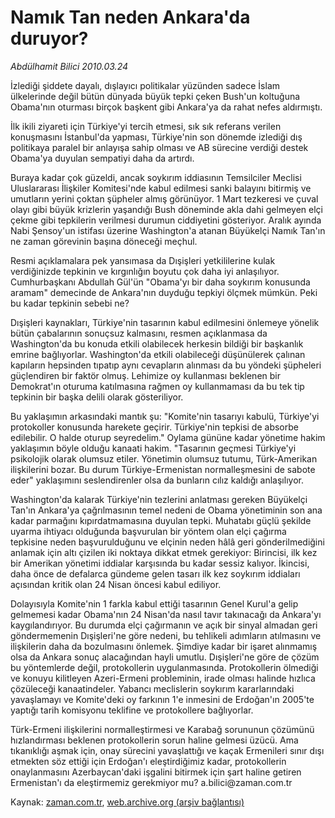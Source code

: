# Namık Tan neden Ankara'da duruyor?

*Abdülhamit Bilici 2010.03.24*

<td class="columnist-detail">
<p>İzlediği şiddete dayalı, dışlayıcı politikalar yüzünden sadece İslam ülkelerinde değil bütün dünyada büyük tepki çeken Bush'un koltuğuna Obama'nın oturması birçok başkent gibi Ankara'ya da rahat nefes aldırmıştı.</p>
<p>
<div id="haberMetinDiv">
<p>İlk ikili ziyareti için Türkiye'yi tercih etmesi, sık sık referans verilen konuşmasını İstanbul'da yapması, Türkiye'nin son dönemde izlediği dış politikaya paralel bir anlayışa sahip olması ve AB sürecine verdiği destek Obama'ya duyulan sempatiyi daha da artırdı.
<p>Buraya kadar çok güzeldi, ancak soykırım iddiasının Temsilciler Meclisi Uluslararası İlişkiler Komitesi'nde kabul edilmesi sanki balayını bitirmiş ve umutların yerini çoktan şüpheler almış görünüyor. 1 Mart tezkeresi ve çuval olayı gibi büyük krizlerin yaşandığı Bush döneminde akla dahi gelmeyen elçi çekme gibi tepkilerin verilmesi durumun ciddiyetini gösteriyor. Aralık ayında Nabi Şensoy'un istifası üzerine Washington'a atanan Büyükelçi Namık Tan'ın ne zaman görevinin başına döneceği meçhul.
<p>Resmi açıklamalara pek yansımasa da Dışişleri yetkililerine kulak verdiğinizde tepkinin ve kırgınlığın boyutu çok daha iyi anlaşılıyor. Cumhurbaşkanı Abdullah Gül'ün "Obama'yı bir daha soykırım konusunda aramam" demecinde de Ankara'nın duyduğu tepkiyi ölçmek mümkün. Peki bu kadar tepkinin sebebi ne?
<p>Dışişleri kaynakları, Türkiye'nin tasarının kabul edilmesini önlemeye yönelik bütün çabalarının sonuçsuz kalmasını, resmen açıklanmasa da Washington'da bu konuda etkili olabilecek herkesin bildiği bir başkanlık emrine bağlıyorlar. Washington'da etkili olabileceği düşünülerek çalınan kapıların hepsinden tıpatıp aynı cevapların alınması da bu yöndeki şüpheleri güçlendiren bir faktör olmuş. Lehimize oy kullanması beklenen bir Demokrat'ın oturuma katılmasına rağmen oy kullanmaması da bu tek tip tepkinin bir başka delili olarak gösteriliyor.
<p>Bu yaklaşımın arkasındaki mantık şu: "Komite'nin tasarıyı kabulü, Türkiye'yi protokoller konusunda harekete geçirir. Türkiye'nin tepkisi de absorbe edilebilir. O halde oturup seyredelim." Oylama gününe kadar yönetime hakim yaklaşımın böyle olduğu kanaati hakim. "Tasarının geçmesi Türkiye'yi psikolojik olarak olumsuz etiler. Yönetimin olumsuz tutumu, Türk-Amerikan ilişkilerini bozar. Bu durum Türkiye-Ermenistan normalleşmesini de sabote eder" yaklaşımını seslendirenler olsa da bunların cılız kaldığı anlaşılıyor.
<p>Washington'da kalarak Türkiye'nin tezlerini anlatması gereken Büyükelçi Tan'ın Ankara'ya çağrılmasının temel nedeni de Obama yönetiminin son ana kadar parmağını kıpırdatmamasına duyulan tepki. Muhatabı güçlü şekilde uyarma ihtiyacı olduğunda başvurulan bir yöntem olan elçi çağırma tepkisine neden başvurulduğunu ve elçinin neden hâlâ geri gönderilmediğini anlamak için altı çizilen iki noktaya dikkat etmek gerekiyor: Birincisi, ilk kez bir Amerikan yönetimi iddialar karşısında bu kadar sessiz kalıyor. İkincisi, daha önce de defalarca gündeme gelen tasarı ilk kez soykırım iddiaları açısından kritik olan 24 Nisan öncesi kabul ediliyor.
<p>Dolayısıyla Komite'nin 1 farkla kabul ettiği tasarının Genel Kurul'a gelip gelmemesi kadar Obama'nın 24 Nisan'da nasıl tavır takınacağı da Ankara'yı kaygılandırıyor. Bu durumda elçi çağırmanın ve açık bir sinyal almadan geri göndermemenin Dışişleri'ne göre nedeni, bu tehlikeli adımların atılmasını ve ilişkilerin daha da bozulmasını önlemek. Şimdiye kadar bir işaret alınmamış olsa da Ankara sonuç alacağından hayli umutlu. Dışişleri'ne göre de çözüm bu yöntemlerde değil, protokollerin uygulanmasında. Protokollerin ölmediği ve konuyu kilitleyen Azeri-Ermeni probleminin, irade olması halinde hızlıca çözüleceği kanaatindeler. Yabancı meclislerin soykırım kararlarındaki yavaşlamayı ve Komite'deki oy farkının 1'e inmesini de Erdoğan'ın 2005'te yaptığı tarih komisyonu teklifine ve protokollere bağlıyorlar.
<p>Türk-Ermeni ilişkilerini normalleştirmesi ve Karabağ sorununun çözümünü hızlandırması beklenen protokollerin sorun haline gelmesi üzücü. Ama tıkanıklığı aşmak için, onay sürecini yavaşlattığı ve kaçak Ermenileri sınır dışı etmekten söz ettiği için Erdoğan'ı eleştirdiğimiz kadar, protokollerin onaylanmasını Azerbaycan'daki işgalini bitirmek için şart haline getiren Ermenistan'ı da eleştirmemiz gerekmiyor mu? a.bilici@zaman.com.tr </p></p></p></p></p></p></p></p></div>
</p>
<a href="http://web.archive.org/web/20110107103441/mailto:a.bilici@zaman.com.tr">
</a></td>

Kaynak: [zaman.com.tr](http://zaman.com.tr/yazar.do?yazino=965070), [web.archive.org (arşiv bağlantısı)](http://web.archive.org/web/20110107103441/http://www.zaman.com.tr/yazar.do?yazino=965070)
